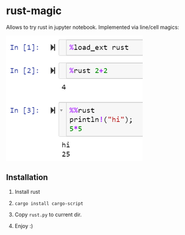 # rust-magic

Allows to try rust in jupyter notebook. Implemented via line/cell magics:

![screenshot](https://raw.githubusercontent.com/axil/rust-magic/master/rust-magic.png)

## Installation

1. Install rust

2. `cargo install cargo-script`

3. Copy `rust.py` to current dir. 

4. Enjoy :)
